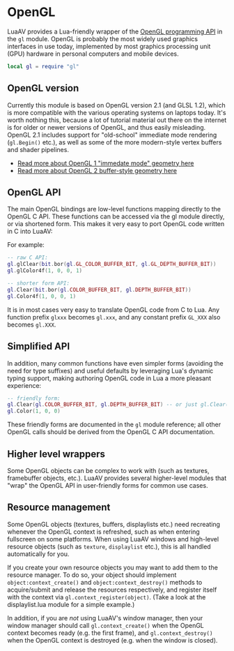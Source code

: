 
# OpenGL


LuaAV provides a Lua-friendly wrapper of the [OpenGL programming API](http://www.khronos.org/opengl/) in the ```gl``` module. OpenGL is probably the most widely used graphics interfaces in use today, implemented by most graphics processing unit (GPU) hardware in personal computers and mobile devices. 

```lua
local gl = require "gl"
```

## OpenGL version

Currently this module is based on OpenGL version 2.1 (and GLSL 1.2), which is more compatible with the various operating systems on laptops today. It's worth nothing this, because a lot of tutorial material out there on the internet is for older or newer versions of OpenGL, and thus easily misleading. OpenGL 2.1 includes support for "old-school" immediate mode rendering (```gl.Begin()``` etc.), as well as some of the more modern-style vertex buffers and shader pipelines.

- [Read more about OpenGL 1 "immedate mode" geometry here](tutorial_opengl_1.html)
- [Read more about OpenGL 2 buffer-style geometry here](tutorial_opengl_2.html)

## OpenGL API

The main OpenGL bindings are low-level functions mapping directly to the OpenGL C API. These functions can be accessed via the gl module directly, or via shortened form. This makes it very easy to port OpenGL code written in C into LuaAV:

For example:

```lua
-- raw C API:
gl.glClear(bit.bor(gl.GL_COLOR_BUFFER_BIT, gl.GL_DEPTH_BUFFER_BIT))
gl.glColor4f(1, 0, 0, 1)

-- shorter form API:
gl.Clear(bit.bor(gl.COLOR_BUFFER_BIT, gl.DEPTH_BUFFER_BIT))
gl.Color4f(1, 0, 0, 1)
```

It is in most cases very easy to translate OpenGL code from C to Lua. Any function prefix ```glxxx``` becomes ```gl.xxx```, and any constant prefix ```GL_XXX``` also becomes ```gl.XXX```. 

## Simplified API

In addition, many common functions have even simpler forms (avoiding the need for type suffixes) and useful defaults by leveraging Lua's dynamic typing support, making authoring OpenGL code in Lua a more pleasant experience:

```lua
-- friendly form:
gl.Clear(gl.COLOR_BUFFER_BIT, gl.DEPTH_BUFFER_BIT) -- or just gl.Clear()
gl.Color(1, 0, 0)
``` 

These friendly forms are documented in the ```gl``` module reference; all other OpenGL calls should be derived from the OpenGL C API documentation.

## Higher level wrappers

Some OpenGL objects can be complex to work with (such as textures, framebuffer objects, etc.). LuaAV provides several higher-level modules that "wrap" the OpenGL API in user-friendly forms for common use cases. 

## Resource management

Some OpenGL objects (textures, buffers, displaylists etc.) need recreating whenever the OpenGL context is refreshed, such as when entering fullscreen on some platforms. When using LuaAV windows and high-level resource objects (such as ```texture```, ```displaylist``` etc.), this is all handled automatically for you. 

If you create your own resource objects you may want to add them to the resource manager. To do so, your object should implement ```object:context_create()``` and ```object:context_destroy()``` methods to acquire/submit and release the resources respectively, and register itself with the context via ```gl.context_register(object)```. (Take a look at the displaylist.lua module for a simple example.)

In addition, if you are *not* using LuaAV's window manager, then your window manager should call ```gl.context_create()``` when the OpenGL context becomes ready (e.g. the first frame), and ```gl.context_destroy()``` when the OpenGL context is destroyed (e.g. when the window is closed). 